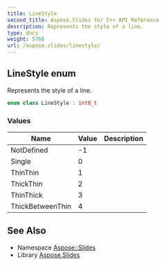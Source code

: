 ```yaml
---
title: LineStyle
second_title: Aspose.Slides for C++ API Reference
description: Represents the style of a line.
type: docs
weight: 5760
url: /aspose.slides/linestyle/
---
```

## LineStyle enum


Represents the style of a line.

```cpp
enum class LineStyle : int8_t
```

### Values

| Name | Value | Description |
| --- | --- | --- |
| NotDefined | -1 |  |
| Single | 0 |  |
| ThinThin | 1 |  |
| ThickThin | 2 |  |
| ThinThick | 3 |  |
| ThickBetweenThin | 4 |  |

## See Also

* Namespace [Aspose::Slides](../)
* Library [Aspose.Slides](../../)